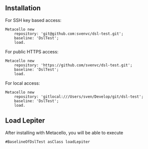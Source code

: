 ## Installation

For SSH key based access:
```Metacello new	repository: 'git@github.com:svenvc/dsl-test.git';	baseline: 'DslTest';	load.```

For public HTTPS access:
```Metacello new	repository: 'https://github.com/svenvc/dsl-test.git';	baseline: 'DslTest';	load.```
For local access:```Metacello new	repository: 'gitlocal:///Users/sven/Develop/git/dsl-test';	baseline: 'DslTest';	load.```## Load Lepiter				After installing with Metacello, you will be able to execute```#BaselineOfDslTest asClass loadLepiter```